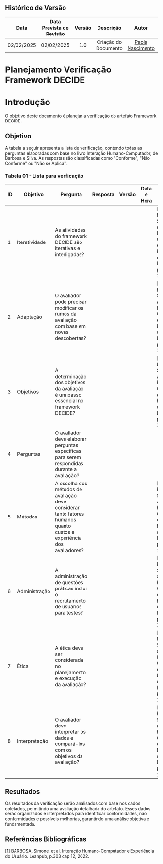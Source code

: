 ## Histórico de Versão
|    Data    | Data Prevista de Revisão | Versão |      Descrição       |                    Autor                    |                     Revisor                      |
| :--------: | :----------------------: | :----: | :------------------: | :-----------------------------------------: | :----------------------------------------------: |
| 02/02/2025 |        02/02/2025        |  1.0   | Criação do Documento | [Paola Nascimento](https://github.com/paolaalim) | [Karolina Vieira](https://github.com/Karolina91) |

 
# **Planejamento Verificação Framework DECIDE**

# Introdução

O objetivo deste documento é planejar a verificação do artefato Framework DECIDE.

## Objetivo

A tabela a seguir apresenta a lista de verificação, contendo todas as perguntas elaboradas com base no livro Interação Humano-Computador, de Barbosa e Silva. As respostas são classificadas como "Conforme", "Não Conforme" ou "Não se Aplica".

### Tabela 01 - Lista para verficação 

| ID  | Objetivo      | Pergunta                                                                                       | Resposta | Versão | Data e Hora | Fonte                                                                                                      | Autor                                                                                       |
|-----|---------------|-----------------------------------------------------------------------------------------------|----------|--------|-------------|------------------------------------------------------------------------------------------------------------|---------------------------------------------------------------------------------------------|
| 1   | Iteratividade | As atividades do framework DECIDE são iterativas e interligadas?                              |          |        |             | [1] BARBOSA, Simone, et al. Interação Humano-Computador e Experiência do Usuário. Leanpub, p.303 cap 12, 2022. | [Karolina Vieira](https://github.com/Karolina91) e [Paola Nascimento](https://github.com/paolaalim) |
| 2   | Adaptação     | O avaliador pode precisar modificar os rumos da avaliação com base em novas descobertas?       |          |        |             | [1] BARBOSA, Simone, et al. Interação Humano-Computador e Experiência do Usuário. Leanpub, p.303 cap 12, 2022. | [Karolina Vieira](https://github.com/Karolina91) e [Paola Nascimento](https://github.com/paolaalim) |
| 3   | Objetivos     | A determinação dos objetivos da avaliação é um passo essencial no framework DECIDE?            |          |        |             | [1] BARBOSA, Simone, et al. Interação Humano-Computador e Experiência do Usuário. Leanpub, p.303 cap 12, 2022. | [Karolina Vieira](https://github.com/Karolina91) e [Paola Nascimento](https://github.com/paolaalim) |
| 4   | Perguntas     | O avaliador deve elaborar perguntas específicas para serem respondidas durante a avaliação?    |          |        |             |                                                                                                            | [Karolina Vieira](https://github.com/Karolina91) e [Paola Nascimento](https://github.com/paolaalim) |
| 5   | Métodos       | A escolha dos métodos de avaliação deve considerar tanto fatores humanos quanto custos e experiência dos avaliadores? |          |        |             | [1] BARBOSA, Simone, et al. Interação Humano-Computador e Experiência do Usuário. Leanpub, p.303 cap 12, 2022. | [Karolina Vieira](https://github.com/Karolina91) e [Paola Nascimento](https://github.com/paolaalim) |
| 6   | Administração | A administração de questões práticas inclui o recrutamento de usuários para testes?            |          |        |             | [1] BARBOSA, Simone, et al. Interação Humano-Computador e Experiência do Usuário. Leanpub, p.303 cap 12, 2022. | [Karolina Vieira](https://github.com/Karolina91) e [Paola Nascimento](https://github.com/paolaalim) |
| 7   | Ética         | A ética deve ser considerada no planejamento e execução da avaliação?                          |          |        |             | [1] BARBOSA, Simone, et al. Interação Humano-Computador e Experiência do Usuário. Leanpub, p.303 cap 12, 2022. | [Karolina Vieira](https://github.com/Karolina91) e [Paola Nascimento](https://github.com/paolaalim) |
| 8   | Interpretação | O avaliador deve interpretar os dados e compará-los com os objetivos da avaliação?             |          |        |             | [1] BARBOSA, Simone, et al. Interação Humano-Computador e Experiência do Usuário. Leanpub, p.303 cap 12, 2022. | [Karolina Vieira](https://github.com/Karolina91) e [Paola Nascimento](https://github.com/paolaalim) |

## Resultados

Os resultados da verificação serão analisados com base nos dados coletados, permitindo uma avaliação detalhada do artefato. Esses dados serão organizados e interpretados para identificar conformidades, não conformidades e possíveis melhorias, garantindo uma análise objetiva e fundamentada.


## Referências Bibliográficas

[1] BARBOSA, Simone, et al. Interação Humano-Computador e Experiência do Usuário. Leanpub, p.303  cap 12, 2022.